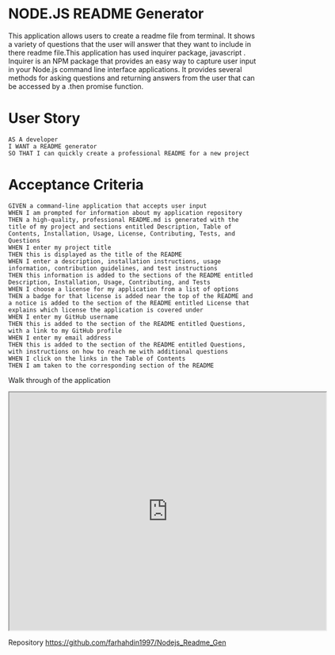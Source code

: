 # NODE.JS README Generator

This application allows users to create a readme file from terminal. It shows a variety of questions that the user will answer that they want to include in there readme file.This application has used inquirer package, javascript . Inquirer is an NPM package that provides an easy way to capture user input in your Node.js command line interface applications. It provides several methods for asking questions and returning answers from the user that can be accessed by a .then promise function.

# User Story
```
AS A developer
I WANT a README generator
SO THAT I can quickly create a professional README for a new project

```
# Acceptance Criteria

```
GIVEN a command-line application that accepts user input
WHEN I am prompted for information about my application repository
THEN a high-quality, professional README.md is generated with the title of my project and sections entitled Description, Table of Contents, Installation, Usage, License, Contributing, Tests, and Questions
WHEN I enter my project title
THEN this is displayed as the title of the README
WHEN I enter a description, installation instructions, usage information, contribution guidelines, and test instructions
THEN this information is added to the sections of the README entitled Description, Installation, Usage, Contributing, and Tests
WHEN I choose a license for my application from a list of options
THEN a badge for that license is added near the top of the README and a notice is added to the section of the README entitled License that explains which license the application is covered under
WHEN I enter my GitHub username
THEN this is added to the section of the README entitled Questions, with a link to my GitHub profile
WHEN I enter my email address
THEN this is added to the section of the README entitled Questions, with instructions on how to reach me with additional questions
WHEN I click on the links in the Table of Contents
THEN I am taken to the corresponding section of the README

```
Walk through of the application 
<iframe src="https://drive.google.com/file/d/1m4NPUlh1JmBw1LPQ2x-cJvDmUzAl62m1/preview" width="640" height="480"></iframe>

Repository 
https://github.com/farhahdin1997/Nodejs_Readme_Gen
